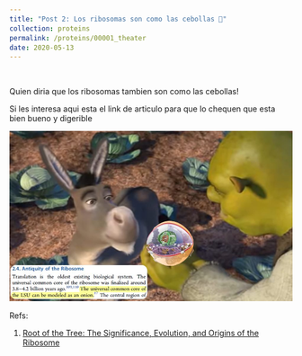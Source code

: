 ```yaml
---
title: "Post 2: Los ribosomas son como las cebollas 🧅"
collection: proteins
permalink: /proteins/00001_theater
date: 2020-05-13
---
```


&nbsp;

Quien diria que los ribosomas tambien son como las cebollas! 

Si les interesa aqui esta el link de  articulo para que lo chequen que esta bien bueno y digerible 

![img](/images/proteins/00002_onion.jpg)


Refs:
1. [Root of the Tree: The Significance, Evolution, and Origins of the Ribosome](https://pubs.acs.org/doi/10.1021/acs.chemrev.9b00742)

